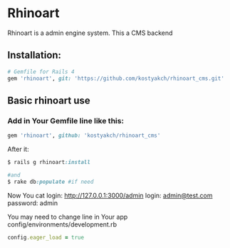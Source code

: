 # Rhinoart

Rhinoart is a admin engine system. This a CMS backend

## Installation:

``` ruby
# Gemfile for Rails 4
gem 'rhinoart', git: 'https://github.com/kostyakch/rhinoart_cms.git'
```

## Basic rhinoart use

### Add in Your Gemfile line like this:
``` ruby
gem 'rhinoart', github: 'kostyakch/rhinoart_cms'
```

After it:

``` ruby
$ rails g rhinoart:install

#and
$ rake db:populate #if need
```
Now You cat login: http://127.0.0.1:3000/admin
login: admin@test.com
password: admin

You may need to change line in Your app config/environments/development.rb
``` ruby
config.eager_load = true
```
